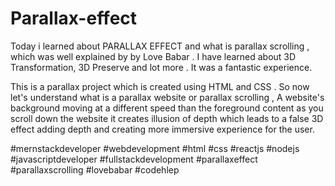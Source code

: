 # Parallax-effect
Today i learned about PARALLAX EFFECT and what is parallax scrolling , which was well explained by by Love Babar . I have learned about 3D Transformation, 3D Preserve and lot more . It was a fantastic experience.

This is a parallax project which is created using HTML and CSS . So now let's understand what is a parallax website or parallax scrolling , A website's background moving at a different speed than the foreground content as you scroll down the website it creates illusion of depth which leads to a false 3D effect adding depth and creating more immersive experience for the user.

#mernstackdeveloper #webdevelopment #html #css #reactjs #nodejs #javascriptdeveloper #fullstackdevelopment #parallaxeffect #parallaxscrolling #lovebabar #codehlep
